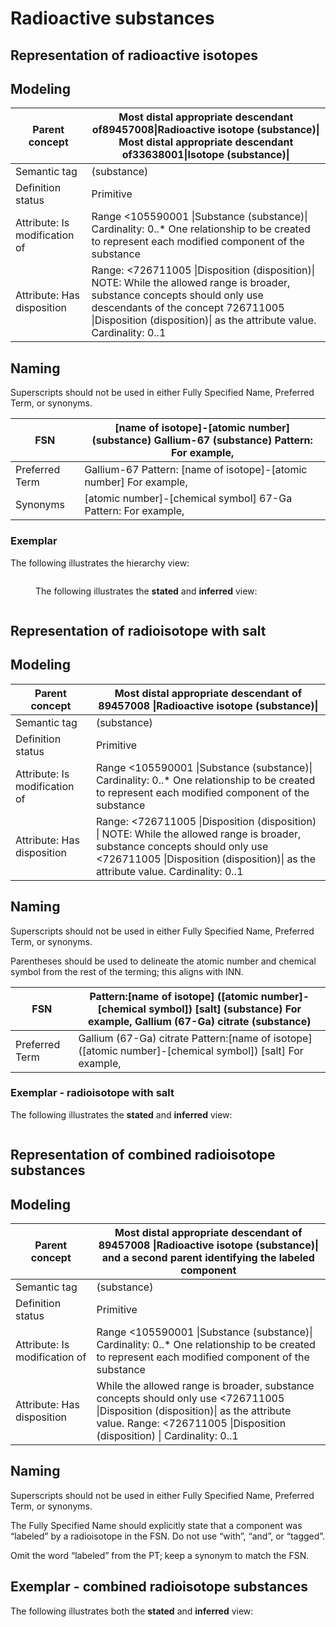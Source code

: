 # Radioactive substances

## Representation of radioactive isotopes

## Modeling

| Parent concept                | Most distal appropriate descendant of89457008\|Radioactive isotope (substance)\| Most distal appropriate descendant of33638001\|Isotope (substance)\|                                                                                     |
| ----------------------------- | ----------------------------------------------------------------------------------------------------------------------------------------------------------------------------------------------------------------------------------------- |
| Semantic tag                  | (substance)                                                                                                                                                                                                                               |
| Definition status             | Primitive                                                                                                                                                                                                                                 |
| Attribute: Is modification of | Range <105590001 \|Substance (substance)\| Cardinality: 0..\* One relationship to be created to represent each modified component of the substance                                                                                        |
| Attribute: Has disposition    | Range: <726711005 \|Disposition (disposition)\| NOTE: While the allowed range is broader, substance concepts should only use descendants of the concept 726711005 \|Disposition (disposition)\| as the attribute value. Cardinality: 0..1 |

## Naming

Superscripts should not be used in either Fully Specified Name, Preferred Term, or synonyms.

| FSN            | \[name of isotope]-\[atomic number] (substance) Gallium-67 (substance) Pattern: For example, |
| -------------- | -------------------------------------------------------------------------------------------- |
| Preferred Term | Gallium-67 Pattern: \[name of isotope]-\[atomic number] For example,                         |
| Synonyms       | \[atomic number]-\[chemical symbol] 67-Ga Pattern: For example,                              |

### Exemplar

The following illustrates the hierarchy view:

<figure><img src="../../../../../../authoring/substance/images/174691599.png" alt=""><figcaption><p>The following illustrates the <strong>stated</strong> and <strong>inferred</strong> view:</p></figcaption></figure>

<figure><img src="../../../../../../authoring/substance/images/174691609.png" alt=""><figcaption></figcaption></figure>

## Representation of radioisotope with salt

## Modeling

| Parent concept                | Most distal appropriate descendant of 89457008 \|Radioactive isotope (substance)\|                                                                                                                               |
| ----------------------------- | ---------------------------------------------------------------------------------------------------------------------------------------------------------------------------------------------------------------- |
| Semantic tag                  | (substance)                                                                                                                                                                                                      |
| Definition status             | Primitive                                                                                                                                                                                                        |
| Attribute: Is modification of | Range <105590001 \|Substance (substance)\| Cardinality: 0..\* One relationship to be created to represent each modified component of the substance                                                               |
| Attribute: Has disposition    | Range: <726711005 \|Disposition (disposition) \| NOTE: While the allowed range is broader, substance concepts should only use <726711005 \|Disposition (disposition)\| as the attribute value. Cardinality: 0..1 |

## Naming

Superscripts should not be used in either Fully Specified Name, Preferred Term, or synonyms.

Parentheses should be used to delineate the atomic number and chemical symbol from the rest of the terming; this aligns with INN.

| FSN            | Pattern:\[name of isotope] (\[atomic number]-\[chemical symbol]) \[salt] (substance) For example, Gallium (67-Ga) citrate (substance) |
| -------------- | ------------------------------------------------------------------------------------------------------------------------------------- |
| Preferred Term | Gallium (67-Ga) citrate Pattern:\[name of isotope] (\[atomic number]-\[chemical symbol]) \[salt] For example,                         |

### Exemplar - radioisotope with salt

The following illustrates the **stated** and **inferred** view:

<figure><img src="../../../../../../authoring/substance/images/174691598.png" alt=""><figcaption></figcaption></figure>

## Representation of combined radioisotope substances

## Modeling

| Parent concept                | Most distal appropriate descendant of 89457008 \|Radioactive isotope (substance)\| and a second parent identifying the labeled component                                                                   |
| ----------------------------- | ---------------------------------------------------------------------------------------------------------------------------------------------------------------------------------------------------------- |
| Semantic tag                  | (substance)                                                                                                                                                                                                |
| Definition status             | Primitive                                                                                                                                                                                                  |
| Attribute: Is modification of | Range <105590001 \|Substance (substance)\| Cardinality: 0..\* One relationship to be created to represent each modified component of the substance                                                         |
| Attribute: Has disposition    | While the allowed range is broader, substance concepts should only use <726711005 \|Disposition (disposition)\| as the attribute value. Range: <726711005 \|Disposition (disposition) \| Cardinality: 0..1 |

## Naming

Superscripts should not be used in either Fully Specified Name, Preferred Term, or synonyms.

The Fully Specified Name should explicitly state that a component was “labeled” by a radioisotope in the FSN. Do not use “with”, “and”, or “tagged”.

Omit the word “labeled” from the PT; keep a synonym to match the FSN.

## Exemplar - combined radioisotope substances

The following illustrates both the **stated** and **inferred** view:

<figure><img src="../../../../../../authoring/substance/images/174691597.png" alt=""><figcaption></figcaption></figure>
